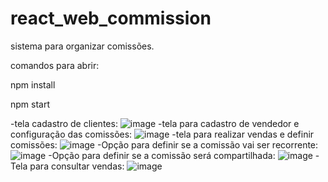 # react_web_commission
sistema para organizar comissões.

comandos para abrir:

npm install

npm start

-tela cadastro de clientes:
![image](https://github.com/viniciudev/react_web_commission/assets/137787628/2407eb12-cac1-49ad-a96d-1cfaf4357098)
-tela para cadastro de vendedor e configuração das comissões:
![image](https://github.com/viniciudev/react_web_commission/assets/137787628/0a92c3e0-444b-4786-83b9-4a532a98df8c)
-tela para realizar vendas e definir comissões:
![image](https://github.com/viniciudev/react_web_commission/assets/137787628/ce8381d8-6725-49d6-9990-cd4d26256b07)
-Opção para definir se a comissão vai ser recorrente:
![image](https://github.com/viniciudev/react_web_commission/assets/137787628/78329b46-2635-4b9f-bf6a-b3aa6b8bfa9d)
-Opção para definir se a comissão será compartilhada:
![image](https://github.com/viniciudev/react_web_commission/assets/137787628/ee34e7d7-d82b-405f-a86e-eaa1c8ded699)
-Tela para consultar vendas:
![image](https://github.com/viniciudev/react_web_commission/assets/137787628/3e7b5e4a-8334-4824-982d-8c243f46276a)
